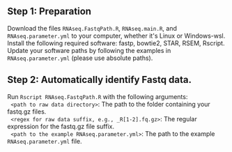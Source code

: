 ## Step 1: Preparation

Download the files `RNAseq.FastqPath.R`, `RNAseq.main.R`, and `RNAseq.parameter.yml` to your computer, whether it's Linux or Windows-wsl.  
Install the following required software: fastp, bowtie2, STAR, RSEM, Rscript.  
Update your software paths by following the examples in `RNAseq.parameter.yml` (please use absolute paths).  

## Step 2: Automatically identify Fastq data.

Run `Rscript RNAseq.FastqPath.R` with the following arguments:  
&nbsp;&nbsp;`<path to raw data directory>`: The path to the folder containing your fastq.gz files.  
&nbsp;&nbsp;`<regex for raw data suffix, e.g., _R[1-2].fq.gz>`: The regular expression for the fastq.gz file suffix.  
&nbsp;&nbsp;`<path to the example RNAseq.parameter.yml>`: The path to the example `RNAseq.parameter.yml` file.  
